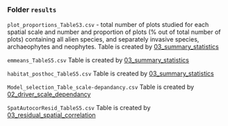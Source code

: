 ### Folder `results`

`plot_proportions_TableS3.csv` - total number of plots studied for each spatial scale and number and proportion of plots (% out of total number of plots) containing all alien species, and separately invasive species, archaeophytes and neophytes. Table is created by [03_summary_statistics](../R/05_summary_stats/03_summary_statistics.R)

`emmeans_TableS5.csv` Table is created by [03_summary_statistics](../R/05_summary_stats/03_summary_statistics.R)

`habitat_posthoc_TableS5.csv` Table is created by [03_summary_statistics](../R/05_summary_stats/03_summary_statistics.R)

`Model_selection_Table_scale-depandancy.csv` Table is created by [02_driver_scale_dependancy](../R/02_run_models/02_driver_scale_dependancy.R)

`SpatAutocorResid_TableS5.csv` Table is created by [03_residual_spatial_correlation](../R/02_run_models/03_residual_spatial_correlation.R)
